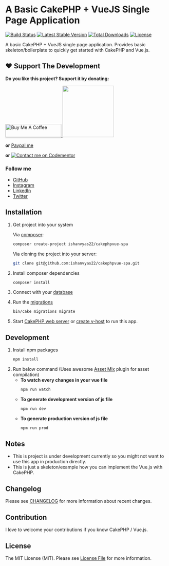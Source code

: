 # A Basic CakePHP + VueJS Single Page Application

[![Build Status](https://travis-ci.com/ishanvyas22/cakephpvue-spa.svg?branch=develop)](https://travis-ci.com/ishanvyas22/cakephpvue-spa)
[![Latest Stable Version](https://poser.pugx.org/ishanvyas22/cakephpvue-spa/v/stable)](https://packagist.org/packages/ishanvyas22/cakephpvue-spa)
[![Total Downloads](https://poser.pugx.org/ishanvyas22/cakephpvue-spa/downloads)](https://packagist.org/packages/ishanvyas22/cakephpvue-spa)
[![License](https://poser.pugx.org/ishanvyas22/cakephpvue-spa/license)](https://packagist.org/packages/ishanvyas22/cakephpvue-spa)

A basic CakePHP + VueJS single page application. Provides basic skeleton/boilerplate to quickly get started with CakePHP and Vue.js.

## ❤️ Support The Development

**Do you like this project? Support it by donating:**

<a href="https://www.buymeacoffee.com/ishanvyas" target="_blank">
    <img src="https://www.buymeacoffee.com/assets/img/custom_images/purple_img.png" alt="Buy Me A Coffee" style="height: 41px !important;width: 174px !important;box-shadow: 0px 3px 2px 0px rgba(190, 190, 190, 0.5) !important;-webkit-box-shadow: 0px 3px 2px 0px rgba(190, 190, 190, 0.5) !important;" >
</a>

<a href="https://www.patreon.com/ishanvyas">
    <img src="https://c5.patreon.com/external/logo/become_a_patron_button@2x.png" width="160">
</a>

**or** [Paypal me](https://paypal.me/IshanVyas?locale.x=en_GB)

**or** [![Contact me on Codementor](https://www.codementor.io/m-badges/isvyas/get-help.svg)](https://www.codementor.io/@isvyas?refer=badge)

### Follow me

-   [GitHub](https://github.com/ishanvyas22)
-   [Instagram](https://www.instagram.com/ishancodes)
-   [LinkedIn](https://www.linkedin.com/in/ishan-vyas-314111112)
-   [Twitter](https://twitter.com/ishanvyas22)

## Installation

1. Get project into your system

    Via [composer](https://getcomposer.org/):

    ```bash
    composer create-project ishanvyas22/cakephpvue-spa
    ```

    Via cloning the project into your server:

    ```bash
    git clone git@github.com:ishanvyas22/cakephpvue-spa.git
    ```

2. Install composer dependencies
    ```bash
    composer install
    ```
3. Connect with your [database](https://book.cakephp.org/3.0/en/orm/database-basics.html#configuration)
4. Run the [migrations](https://book.cakephp.org/3.0/en/migrations.html#overview)
    ```bash
    bin/cake migrations migrate
    ```
5. Start [CakePHP web server](https://book.cakephp.org/3.0/en/installation.html#development-server) or [create v-host](https://www.digitalocean.com/community/tutorials/how-to-install-the-apache-web-server-on-ubuntu-18-04) to run this app.

## Development

1. Install npm packages
    ```bash
    npm install
    ```
2. Run below command (Uses awesome [Asset Mix](https://github.com/ishanvyas22/asset-mix) plugin for asset compilation)
    - **To watch every changes in your vue file**
        ```bash
        npm run watch
        ```
    - **To generate development version of js file**
        ```bash
        npm run dev
        ```
    - **To generate production version of js file**
        ```bash
        npm run prod
        ```

## Notes

-   This is project is under development currently so you might not want to use this app in production directly.
-   This is just a skeleton/example how you can implement the Vue.js with CakePHP.

## Changelog

Please see [CHANGELOG](CHANGELOG.md) for more information about recent changes.

## Contribution

I love to welcome your contributions if you know CakePHP / Vue.js.

## License

The MIT License (MIT). Please see [License File](LICENSE.md) for more information.

